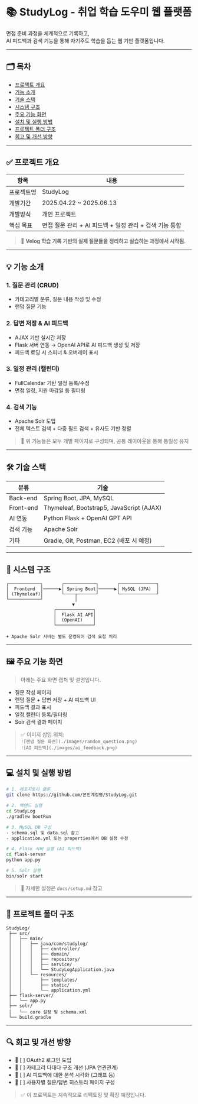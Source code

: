 # 📚 StudyLog - 취업 학습 도우미 웹 플랫폼

면접 준비 과정을 체계적으로 기록하고,  
AI 피드백과 검색 기능을 통해 자기주도 학습을 돕는 웹 기반 플랫폼입니다.

---

## 🗂️ 목차

- [프로젝트 개요](#프로젝트-개요)
- [기능 소개](#기능-소개)
- [기술 스택](#기술-스택)
- [시스템 구조](#시스템-구조)
- [주요 기능 화면](#주요-기능-화면)
- [설치 및 실행 방법](#설치-및-실행-방법)
- [프로젝트 폴더 구조](#프로젝트-폴더-구조)
- [회고 및 개선 방향](#회고-및-개선-방향)

---

## ✅ 프로젝트 개요

| 항목 | 내용 |
|------|------|
| 프로젝트명 | StudyLog |
| 개발기간 | 2025.04.22 ~ 2025.06.13 |
| 개발방식 | 개인 프로젝트 |
| 핵심 목표 | 면접 질문 관리 + AI 피드백 + 일정 관리 + 검색 기능 통합 |

> 📌 **Velog 학습 기록 기반의 실제 질문들을 정리하고 실습하는 과정에서 시작됨.**

---

## 💡 기능 소개

### 1. 질문 관리 (CRUD)
- 카테고리별 분류, 질문 내용 작성 및 수정
- 랜덤 질문 기능

### 2. 답변 저장 & AI 피드백
- AJAX 기반 실시간 저장
- Flask 서버 연동 → OpenAI API로 AI 피드백 생성 및 저장
- 피드백 로딩 시 스피너 & 오버레이 표시

### 3. 일정 관리 (캘린더)
- FullCalendar 기반 일정 등록/수정
- 면접 일정, 지원 마감일 등 필터링

### 4. 검색 기능
- Apache Solr 도입
- 전체 텍스트 검색 + 다중 필드 검색 + 유사도 기반 정렬

> 📌 위 기능들은 모두 개별 페이지로 구성되며, 공통 레이아웃을 통해 통일성 유지

---

## 🛠 기술 스택

| 분류 | 기술 |
|------|------|
| Back-end | Spring Boot, JPA, MySQL |
| Front-end | Thymeleaf, Bootstrap5, JavaScript (AJAX) |
| AI 연동 | Python Flask + OpenAI GPT API |
| 검색 기능 | Apache Solr |
| 기타 | Gradle, Git, Postman, EC2 (배포 시 예정) |

---

## 🧩 시스템 구조

```plaintext
┌────────────┐       ┌────────────┐       ┌──────────────┐
│  Frontend  │──────▶│ Spring Boot│──────▶│ MySQL (JPA)  │
│ (Thymeleaf)│       └────┬───────┘       └──────────────┘
└────────────┘            │
                         ▼
                  ┌──────────────┐
                  │  Flask AI API│
                  │  (OpenAI)    │
                  └──────────────┘

+ Apache Solr 서버는 별도 운영되어 검색 요청 처리
```
  
---

## 🖼 주요 기능 화면

> 아래는 주요 화면 캡처 및 설명입니다.

- 질문 작성 페이지
- 랜덤 질문 + 답변 저장 + AI 피드백 UI  
- 피드백 결과 표시  
- 일정 캘린더 등록/필터링  
- Solr 검색 결과 페이지

> ✅ 이미지 삽입 위치:  
> `![랜덤 질문 화면](./images/random_question.png)`  
> `![AI 피드백](./images/ai_feedback.png)`

---

## 💻 설치 및 실행 방법

```bash
# 1. 레포지토리 클론
git clone https://github.com/본인계정명/StudyLog.git

# 2. 백엔드 실행
cd StudyLog
./gradlew bootRun

# 3. MySQL DB 구성
- schema.sql 및 data.sql 참고
- application.yml 또는 properties에서 DB 설정 수정

# 4. Flask 서버 실행 (AI 피드백)
cd flask-server
python app.py

# 5. Solr 실행
bin/solr start
```

> 🔧 자세한 설정은 `docs/setup.md` 참고

---

## 📁 프로젝트 폴더 구조

```plaintext
StudyLog/
 ├── src/
 │   ├── main/
 │   │   ├── java/com/studylog/
 │   │   │   ├── controller/
 │   │   │   ├── domain/
 │   │   │   ├── repository/
 │   │   │   ├── service/
 │   │   │   └── StudyLogApplication.java
 │   │   └── resources/
 │   │       ├── templates/
 │   │       ├── static/
 │   │       └── application.yml
 ├── flask-server/
 │   └── app.py
 ├── solr/
 │   └── core 설정 및 schema.xml
 └── build.gradle
```

---

## 🔍 회고 및 개선 방향

- 🔄 [ ] OAuth2 로그인 도입
- 🔄 [ ] 카테고리 다대다 구조 개선 (JPA 연관관계)
- 🔄 [ ] AI 피드백에 대한 분석 시각화 (그래프 등)
- 🔄 [ ] 사용자별 질문/답변 히스토리 페이지 구성

> ✅ 이 프로젝트는 지속적으로 리팩토링 및 확장 예정입니다.

